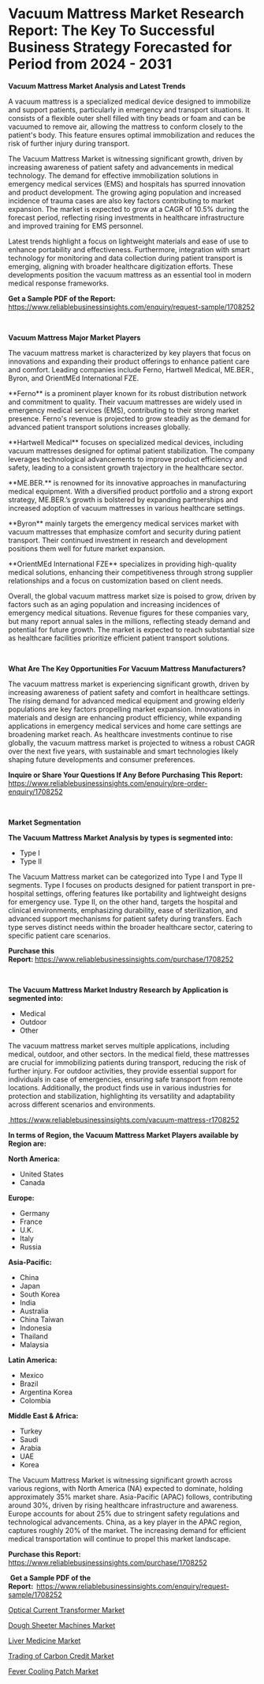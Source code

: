 <p><h1>Vacuum Mattress Market Research Report: The Key To Successful Business Strategy Forecasted for Period from 2024 - 2031</h1></p><p><strong>Vacuum Mattress Market Analysis and Latest Trends</strong></p>
<p><p>A vacuum mattress is a specialized medical device designed to immobilize and support patients, particularly in emergency and transport situations. It consists of a flexible outer shell filled with tiny beads or foam and can be vacuumed to remove air, allowing the mattress to conform closely to the patient's body. This feature ensures optimal immobilization and reduces the risk of further injury during transport.</p><p>The Vacuum Mattress Market is witnessing significant growth, driven by increasing awareness of patient safety and advancements in medical technology. The demand for effective immobilization solutions in emergency medical services (EMS) and hospitals has spurred innovation and product development. The growing aging population and increased incidence of trauma cases are also key factors contributing to market expansion. The market is expected to grow at a CAGR of 10.5% during the forecast period, reflecting rising investments in healthcare infrastructure and improved training for EMS personnel.</p><p>Latest trends highlight a focus on lightweight materials and ease of use to enhance portability and effectiveness. Furthermore, integration with smart technology for monitoring and data collection during patient transport is emerging, aligning with broader healthcare digitization efforts. These developments position the vacuum mattress as an essential tool in modern medical response frameworks.</p></p>
<p><strong>Get a Sample PDF of the Report:&nbsp;</strong> <a href="https://www.reliablebusinessinsights.com/enquiry/request-sample/1708252?utm_campaign=84&utm_medium=2&utm_source=Github&utm_content=ia&utm_term=07102024&utm_id=vacuum-mattress">https://www.reliablebusinessinsights.com/enquiry/request-sample/1708252</a></p>
<p>&nbsp;</p>
<p><strong>Vacuum Mattress Major Market Players</strong></p>
<p><p>The vacuum mattress market is characterized by key players that focus on innovations and expanding their product offerings to enhance patient care and comfort. Leading companies include Ferno, Hartwell Medical, ME.BER., Byron, and OrientMEd International FZE. </p><p>**Ferno** is a prominent player known for its robust distribution network and commitment to quality. Their vacuum mattresses are widely used in emergency medical services (EMS), contributing to their strong market presence. Ferno's revenue is projected to grow steadily as the demand for advanced patient transport solutions increases globally.</p><p>**Hartwell Medical** focuses on specialized medical devices, including vacuum mattresses designed for optimal patient stabilization. The company leverages technological advancements to improve product efficiency and safety, leading to a consistent growth trajectory in the healthcare sector.</p><p>**ME.BER.** is renowned for its innovative approaches in manufacturing medical equipment. With a diversified product portfolio and a strong export strategy, ME.BER.’s growth is bolstered by expanding partnerships and increased adoption of vacuum mattresses in various healthcare settings.</p><p>**Byron** mainly targets the emergency medical services market with vacuum mattresses that emphasize comfort and security during patient transport. Their continued investment in research and development positions them well for future market expansion.</p><p>**OrientMEd International FZE** specializes in providing high-quality medical solutions, enhancing their competitiveness through strong supplier relationships and a focus on customization based on client needs.</p><p>Overall, the global vacuum mattress market size is poised to grow, driven by factors such as an aging population and increasing incidences of emergency medical situations. Revenue figures for these companies vary, but many report annual sales in the millions, reflecting steady demand and potential for future growth. The market is expected to reach substantial size as healthcare facilities prioritize efficient patient transport solutions.</p></p>
<p>&nbsp;</p>
<p><strong>What Are The Key Opportunities For Vacuum Mattress Manufacturers?</strong></p>
<p><p>The vacuum mattress market is experiencing significant growth, driven by increasing awareness of patient safety and comfort in healthcare settings. The rising demand for advanced medical equipment and growing elderly populations are key factors propelling market expansion. Innovations in materials and design are enhancing product efficiency, while expanding applications in emergency medical services and home care settings are broadening market reach. As healthcare investments continue to rise globally, the vacuum mattress market is projected to witness a robust CAGR over the next five years, with sustainable and smart technologies likely shaping future developments and consumer preferences.</p></p>
<p><strong>Inquire or Share Your Questions If Any Before Purchasing This Report:</strong> <a href="https://www.reliablebusinessinsights.com/enquiry/pre-order-enquiry/1708252?utm_campaign=84&utm_medium=2&utm_source=Github&utm_content=ia&utm_term=07102024&utm_id=vacuum-mattress">https://www.reliablebusinessinsights.com/enquiry/pre-order-enquiry/1708252</a></p>
<p>&nbsp;</p>
<p><strong>Market Segmentation</strong></p>
<p><strong>The Vacuum Mattress Market Analysis by types is segmented into:</strong></p>
<p><ul><li>Type I</li><li>Type II</li></ul></p>
<p><p>The Vacuum Mattress market can be categorized into Type I and Type II segments. Type I focuses on products designed for patient transport in pre-hospital settings, offering features like portability and lightweight designs for emergency use. Type II, on the other hand, targets the hospital and clinical environments, emphasizing durability, ease of sterilization, and advanced support mechanisms for patient safety during transfers. Each type serves distinct needs within the broader healthcare sector, catering to specific patient care scenarios.</p></p>
<p><strong>Purchase this Report:&nbsp;</strong><a href="https://www.reliablebusinessinsights.com/purchase/1708252?utm_campaign=84&utm_medium=2&utm_source=Github&utm_content=ia&utm_term=07102024&utm_id=vacuum-mattress">https://www.reliablebusinessinsights.com/purchase/1708252</a></p>
<p>&nbsp;</p>
<p><strong>The Vacuum Mattress Market Industry Research by Application is segmented into:</strong></p>
<p><ul><li>Medical</li><li>Outdoor</li><li>Other</li></ul></p>
<p><p>The vacuum mattress market serves multiple applications, including medical, outdoor, and other sectors. In the medical field, these mattresses are crucial for immobilizing patients during transport, reducing the risk of further injury. For outdoor activities, they provide essential support for individuals in case of emergencies, ensuring safe transport from remote locations. Additionally, the product finds use in various industries for protection and stabilization, highlighting its versatility and adaptability across different scenarios and environments.</p></p>
<p><a href="https://www.reliablebusinessinsights.com/vacuum-mattress-r1708252?utm_campaign=84&utm_medium=2&utm_source=Github&utm_content=ia&utm_term=07102024&utm_id=vacuum-mattress">&nbsp;https://www.reliablebusinessinsights.com/vacuum-mattress-r1708252</a></p>
<p><strong>In terms of Region, the Vacuum Mattress Market Players available by Region are:</strong></p>
<p>
    <p> <strong> North America: </strong>
        <ul>
            <li>United States</li>
            <li>Canada</li>
        </ul>
        </p> 
    <p> <strong> Europe: </strong>
        <ul>
            <li>Germany</li>
            <li>France</li>
            <li>U.K.</li>
            <li>Italy</li>
            <li>Russia</li>
        </ul>
        </p> 
    <p> <strong> Asia-Pacific: </strong>
        <ul>
            <li>China</li>
            <li>Japan</li>
            <li>South Korea</li>
            <li>India</li>
            <li>Australia</li>
            <li>China Taiwan</li>
            <li>Indonesia</li>
            <li>Thailand</li>
            <li>Malaysia</li>
        </ul>
        </p> 
    <p> <strong> Latin America: </strong>
        <ul>
            <li>Mexico</li>
            <li>Brazil</li>
            <li>Argentina Korea</li>
            <li>Colombia</li>
        </ul>
        </p> 
    <p> <strong> Middle East & Africa: </strong>
        <ul>
            <li>Turkey</li>
            <li>Saudi</li>
            <li>Arabia</li>
            <li>UAE</li>
            <li>Korea</li>
        </ul>
    </p>
    </p>
<p><p>The Vacuum Mattress Market is witnessing significant growth across various regions, with North America (NA) expected to dominate, holding approximately 35% market share. Asia-Pacific (APAC) follows, contributing around 30%, driven by rising healthcare infrastructure and awareness. Europe accounts for about 25% due to stringent safety regulations and technological advancements. China, as a key player in the APAC region, captures roughly 20% of the market. The increasing demand for efficient medical transportation will continue to propel this market landscape.</p></p>
<p><strong>Purchase this Report: </strong><a href="https://www.reliablebusinessinsights.com/purchase/1708252?utm_campaign=84&utm_medium=2&utm_source=Github&utm_content=ia&utm_term=07102024&utm_id=vacuum-mattress">https://www.reliablebusinessinsights.com/purchase/1708252</a></p>
<p>&nbsp;<strong>Get a Sample PDF of the Report:&nbsp;&nbsp;</strong><a href="https://www.reliablebusinessinsights.com/enquiry/request-sample/1708252?utm_campaign=84&utm_medium=2&utm_source=Github&utm_content=ia&utm_term=07102024&utm_id=vacuum-mattress">https://www.reliablebusinessinsights.com/enquiry/request-sample/1708252</a></p>
<p><strong></strong></p>
<p><p><a href="https://issuu.com/reportprime-2/docs/optical-current-transformer-market-_8623b34771e9fd?utm_campaign=84&utm_medium=2&utm_source=Github&utm_content=ia&utm_term=07102024&utm_id=vacuum-mattress">Optical Current Transformer Market</a></p><p><a href="https://github.com/GRUBBSCHARLES/Market-Research-Report-List-1/blob/main/dough-sheeter-machines-market.md?utm_campaign=84&utm_medium=2&utm_source=Github&utm_content=ia&utm_term=07102024&utm_id=vacuum-mattress">Dough Sheeter Machines Market</a></p><p><a href="https://www.linkedin.com/pulse/liver-medicine-market-pulse-71-expansion-blueprint-2024-2031-5490f?utm_campaign=84&utm_medium=2&utm_source=Github&utm_content=ia&utm_term=07102024&utm_id=vacuum-mattress">Liver Medicine Market</a></p><p><a href="https://issuu.com/reportprime-2/docs/trading-of-carbon-credit-market-siz_947270ca669e48?utm_campaign=84&utm_medium=2&utm_source=Github&utm_content=ia&utm_term=07102024&utm_id=vacuum-mattress">Trading of Carbon Credit Market</a></p><p><a href="https://www.linkedin.com/pulse/booming-fever-cooling-patch-market-sector-analysis-growth-knoqf?utm_campaign=84&utm_medium=2&utm_source=Github&utm_content=ia&utm_term=07102024&utm_id=vacuum-mattress">Fever Cooling Patch Market</a></p></p>